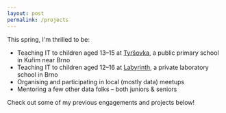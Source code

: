 ```yaml
---
layout: post
permalink: /projects
---
```


This spring, I'm thrilled to be:
- Teaching IT to children aged 13–15 at [Tyršovka](https://www.tyrsovkakurim.cz/),
  a public primary school in Kuřim near Brno
- Teaching IT to children aged 12–16 at [Labyrinth](https://labyrinthschool.cz/en/),
  a private laboratory school in Brno
- Organising and participating in local (mostly data) meetups
- Mentoring a few other data folks – both juniors & seniors

Check out some of my previous engagements and projects below!
